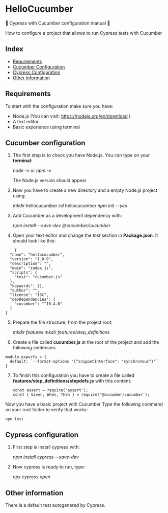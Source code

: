 # HelloCucumber

🥒 Cypress with Cucumber configuration manual 🥒

How to configure a project that allows to run Cypress tests with Cucumber

## Index

- [Requirements](#requirements)
- [Cucumber Configuration](#cucumber-configuration)
- [Cypress Configuration](#cypress-configuration)
- [Other information](#other-information)

## Requirements

To start with the configuration make sure you have:

- Node.js (You can visit: https://nodejs.org/en/download )
- A text editor
- Basic experience using terminal

## Cucumber configuration

1. The first step is to check you have Node.js. You can type on your **terminal**:

    *node -v* or *npm -v*

    The Node.js version should appear

2. Now you have to create a new directory and a empty Node.js project using:

    *mkdir* hellocucumber
    *cd* hellocucumber
    *npm init --yes*

3. Add Cucumber as a development dependency with:

    *npm install --save-dev @cucumber/cucumber*

4. Open your text editor and change the *test* section in **Package.json**. It should look like this:

````
    {
  "name": "hellocucumber",
  "version": "1.0.0",
  "description": "",
  "main": "index.js",
  "scripts": {
    "test": "cucumber-js"
  },
  "keywords": [],
  "author": "",
  "license": "ISC",
  "devDependencies": {
    "cucumber": "^10.4.0"
  }
}

````
5. Prepare the file structure, from the project root:

    *mkdir features*
    *mkdir features/step_definitions*

6. Create a file called **cucumber.js** at the root of the project and add the following sentences:

````
module.exports = {
  default: `--format-options '{"snippetInterface": "synchronous"}'`
}

````

7. To finish this configuration you have to create a file called **features/step_definitions/stepdefs.js** with this content:

    ````
    const assert = require('assert');
    const { Given, When, Then } = require('@cucumber/cucumber');
    
    ````
 Now you have a basic project with Cucumber
 Type the following command on your root folder to verify that works:

 ````
npm test

````



## Cypress configuration

1. First step is install cypress with:

   *npm install cypress --save-dev*

2. Now cypress is ready to run, type:

   *npx cypress open*


## Other information

There is a default test autogenered by Cypress.
